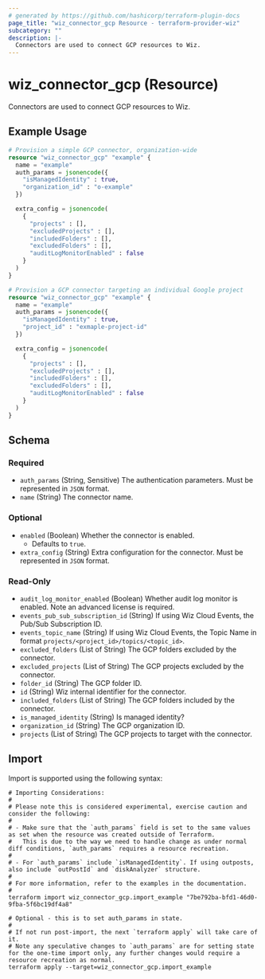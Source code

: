 ```yaml
---
# generated by https://github.com/hashicorp/terraform-plugin-docs
page_title: "wiz_connector_gcp Resource - terraform-provider-wiz"
subcategory: ""
description: |-
  Connectors are used to connect GCP resources to Wiz.
---
```


# wiz_connector_gcp (Resource)

Connectors are used to connect GCP resources to Wiz.

## Example Usage

```terraform
# Provision a simple GCP connector, organization-wide
resource "wiz_connector_gcp" "example" {
  name = "example"
  auth_params = jsonencode({
    "isManagedIdentity" : true,
    "organization_id" : "o-example"
  })

  extra_config = jsonencode(
    {
      "projects" : [],
      "excludedProjects" : [],
      "includedFolders" : [],
      "excludedFolders" : [],
      "auditLogMonitorEnabled" : false
    }
  )
}

# Provision a GCP connector targeting an individual Google project
resource "wiz_connector_gcp" "example" {
  name = "example"
  auth_params = jsonencode({
    "isManagedIdentity" : true,
    "project_id" : "exmaple-project-id"
  })

  extra_config = jsonencode(
    {
      "projects" : [],
      "excludedProjects" : [],
      "includedFolders" : [],
      "excludedFolders" : [],
      "auditLogMonitorEnabled" : false
    }
  )
}
```

<!-- schema generated by tfplugindocs -->
## Schema

### Required

- `auth_params` (String, Sensitive) The authentication parameters. Must be represented in `JSON` format.
- `name` (String) The connector name.

### Optional

- `enabled` (Boolean) Whether the connector is enabled.
    - Defaults to `true`.
- `extra_config` (String) Extra configuration for the connector. Must be represented in `JSON` format.

### Read-Only

- `audit_log_monitor_enabled` (Boolean) Whether audit log monitor is enabled. Note an advanced license is required.
- `events_pub_sub_subscription_id` (String) If using Wiz Cloud Events, the Pub/Sub Subscription ID.
- `events_topic_name` (String) If using Wiz Cloud Events, the Topic Name in format `projects/<project_id>/topics/<topic_id>`.
- `excluded_folders` (List of String) The GCP folders excluded by the connector.
- `excluded_projects` (List of String) The GCP projects excluded by the connector.
- `folder_id` (String) The GCP folder ID.
- `id` (String) Wiz internal identifier for the connector.
- `included_folders` (List of String) The GCP folders included by the connector.
- `is_managed_identity` (String) Is managed identity?
- `organization_id` (String) The GCP organization ID.
- `projects` (List of String) The GCP projects to target with the connector.

## Import

Import is supported using the following syntax:

```shell
# Importing Considerations:
#
# Please note this is considered experimental, exercise caution and consider the following:
#
# - Make sure that the `auth_params` field is set to the same values as set when the resource was created outside of Terraform.
#   This is due to the way we need to handle change as under normal diff conditions, `auth_params` requires a resource recreation.
#
# - For `auth_params` include `isManagedIdentity`. If using outposts, also include `outPostId` and `diskAnalyzer` structure.
#
# For more information, refer to the examples in the documentation.
#
terraform import wiz_connector_gcp.import_example "7be792ba-bfd1-46d0-9fba-5f6bc19df4a8"

# Optional - this is to set auth_params in state.
#
# If not run post-import, the next `terraform apply` will take care of it.
# Note any speculative changes to `auth_params` are for setting state for the one-time import only, any further changes would require a resource recreation as normal.
terraform apply --target=wiz_connector_gcp.import_example
```
